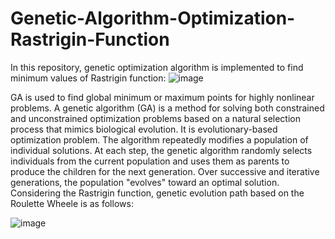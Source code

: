 # Genetic-Algorithm-Optimization-Rastrigin-Function
In this repository, genetic optimization algorithm is implemented to find minimum values of Rastrigin function: 
![image](https://user-images.githubusercontent.com/61955953/156248693-de17f41d-8843-46e3-9898-ae7643d4456f.png)

GA is used to find global minimum or maximum points for highly nonlinear problems. A genetic algorithm (GA) is a method for solving both constrained and unconstrained optimization problems based on a natural selection process that mimics biological evolution. It is evolutionary-based optimization problem.  The algorithm repeatedly modifies a population of individual solutions. At each step, the genetic algorithm randomly selects individuals from the current population and uses them as parents to produce the children for the next generation. Over successive and iterative generations, the population "evolves" toward an optimal solution.
Considering the Rastrigin function, genetic evolution path based on the Roulette Wheele is as follows: 

![image](https://user-images.githubusercontent.com/61955953/156248263-e9a9a4bc-556c-4b6c-a950-1fe9485c703c.png)

